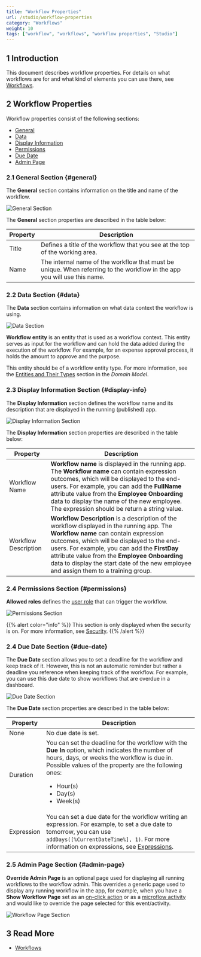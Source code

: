 ```yaml
---
title: "Workflow Properties"
url: /studio/workflow-properties
category: "Workflows"
weight: 10
tags: ["workflow", "workflows", "workflow properties", "Studio"]
---
```


## 1 Introduction

This document describes workflow properties. For details on what workflows are for and what kind of elements you can use there, see [Workflows](workflows).

## 2 Workflow Properties

Workflow properties consist of the following sections:

* [General](#general)
* [Data](#data)
* [Display Information](#display-info)
* [Permissions](#permissions)
* [Due Date](#due-date)
* [Admin Page](#admin-page)

### 2.1 General Section {#general}

The **General** section contains information on the title and name of the workflow. 

![General Section](/attachments/studio/workflows/workflow-properties/general.jpg)

The **General** section properties are described in the table below:

| Property | Description                                                  |
| -------- | ------------------------------------------------------------ |
| Title    | Defines a title of the workflow that you see at the top of the working area. |
| Name     | The internal name of the workflow that must be unique. When referring to the workflow in the app you will use this name. |

### 2.2 Data Section {#data}

The **Data** section contains information on what data context the workflow is using. 

![Data Section](/attachments/studio/workflows/workflow-properties/data.jpg)

**Workflow entity** is an entity that is used as a workflow context. This entity serves as input for the workflow and can hold the data added during the execution of the workflow. For example, for an expense approval process, it holds the amount to approve and the purpose.

This entity should be of a workflow entity type. For more information, see the [Entities and Their Types](domain-models#entity-types) section in the *Domain Model*.

### 2.3 Display Information Section {#display-info}

The **Display Information** section defines the workflow name and its description that are displayed in the running (published) app. 

![Display Information Section](/attachments/studio/workflows/workflow-properties/display-information.jpg)

The **Display Information** section properties are described in the table below:

| Property             | Description                                                  |
| -------------------- | ------------------------------------------------------------ |
| Workflow Name        | **Workflow name** is displayed in the running app. The **Workflow name** can contain expression outcomes, which will be displayed to the end-users. For example, you can add the **FullName** attribute value from the **Employee Onboarding** data to display the name of the new employee. The expression should be return a string value. |
| Workflow Description | **Workflow Description** is a description of the workflow displayed in the running app. The **Workflow name** can contain expression outcomes, which will be displayed to the end-users. For example, you can add the **FirstDay** attribute value from the **Employee Onboarding** data to display the start date of the new employee and assign them to a training group. |

### 2.4 Permissions Section {#permissions}

**Allowed roles** defines the [user role](settings-security#roles-and-permissions) that can trigger the workflow.

![Permissions Section](/attachments/studio/workflows/workflow-properties/permissions.jpg)

{{% alert color="info" %}}
This section is only displayed when the security is on. For more information, see [Security](settings-security).
{{% /alert %}}

### 2.4 Due Date Section {#due-date}

The **Due Date** section allows you to set a deadline for the workflow and keep track of it. However, this is not an automatic reminder but rather a deadline you reference when keeping track of the workflow. For example, you can use this due date to show workflows that are overdue in a dashboard.

![Due Date Section](/attachments/studio/workflows/workflow-properties/due-date.jpg)

The **Due Date** section properties are described in the table below:

| Property   | Description                                                  |
| ---------- | ------------------------------------------------------------ |
| None       | No due date is set.                                          |
| Duration   | You can set the deadline for the workflow with the **Due In** option, which indicates the number of hours, days, or weeks the workflow is due in. Possible values of the property are the following ones:<br /><ul><li>Hour(s)</li><li>Day(s)</li><li>Week(s)</li> </ul> |
| Expression | You can set a due date for the workflow writing an expression. For example, to set a due date to tomorrow, you can use `addDays([%CurrentDateTime%], 1)`. For more information on expressions, see [Expressions](expressions). |

### 2.5 Admin Page Section {#admin-page}

**Override Admin Page** is an optional page used for displaying all running workflows to the workflow admin. This overrides a generic page used to display any running workflow in the app, for example, when you have a **Show Workflow Page** set as an [on-click action](page-editor-widgets-events-section#show-workflow-page) or as a [microflow activity](microflows#microflow-workflow-activities) and would like to override the page selected for this event/activity. 

![Workflow Page Section](/attachments/studio/workflows/workflow-properties/workflow-page.jpg)

## 3 Read More

* [Workflows](workflows)